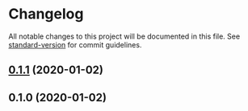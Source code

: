 # Changelog

All notable changes to this project will be documented in this file. See [standard-version](https://github.com/conventional-changelog/standard-version) for commit guidelines.

## [0.1.1](https://github.com/negebauer/routes-helper/compare/v0.1.0...v0.1.1) (2020-01-02)

## 0.1.0 (2020-01-02)
